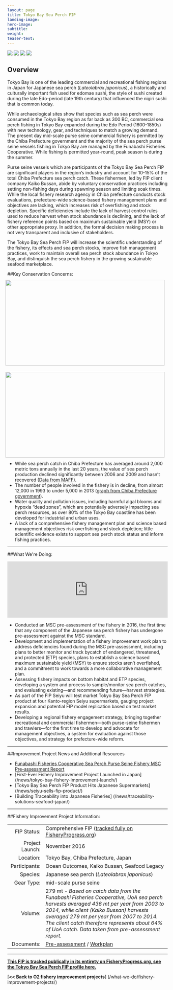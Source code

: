 ```yaml
---
layout: page 
title: Tokyo Bay Sea Perch FIP
landing-image:
hero-image:
subtitle:
weight: 
teaser-text:
---
```


<link rel="stylesheet" href="image-gallery/dist/image-gallery.css">

<div class="image-gallery" style="max-width: 1000px">
  <img src="https://s3-us-west-2.amazonaws.com/staticassets.oceanoutcomes.org/embedded+photos/tokyo-bay-sea-perch-fip/tokyo-bay-fip-profile-top.jpg">
  <img src="https://s3-us-west-2.amazonaws.com/staticassets.oceanoutcomes.org/embedded+photos/tokyo-bay-sea-perch-fip/tokyo-bay-fip-profile-bottom.jpg">
  <img src="https://s3-us-west-2.amazonaws.com/staticassets.oceanoutcomes.org/embedded+photos/tokyo-bay-sea-perch-fip/tokyo-bay-fip-profile-square-2.jpg">
  <img src="https://s3-us-west-2.amazonaws.com/staticassets.oceanoutcomes.org/embedded+photos/tokyo-bay-sea-perch-fip/tokyo-bay-fip-profile-square-1.jpg">
</div>

<script type="text/javascript">
  var gallery = ImageGallery('.image-gallery', {
    use: [
      ImageGallery.LazyLoading,
      ImageGallery.Responsive
    ]
  });
</script>

<h2>Overview</h2>

Tokyo Bay is one of the leading commercial and recreational fishing regions in Japan for Japanese sea perch (*Lateolabrax japonicus*), a historically and culturally important fish used for edomae sushi, the style of sushi created during the late Edo-period (late 19th century) that influenced the nigiri sushi that is common today. 

While archaeological sites show that species such as sea perch were consumed in the Tokyo Bay region as far back as 300 BC, commercial sea perch fishing in Tokyo Bay expanded during the Edo Period (1600-1850s) with new technology, gear, and techniques to match a growing demand. The present day mid-scale purse seine commercial fishery is permitted by the Chiba Prefecture government and the majority of the sea perch purse seine vessels fishing in Tokyo Bay are managed by the Funabashi Fisheries Cooperative. While fishing is permitted year-round, peak season is during the summer. 

Purse seine vessels which are participants of the Tokyo Bay Sea Perch FIP are significant players in the region’s industry and account for 10-15% of the total Chiba Prefecture sea perch catch. These fishermen, led by FIP client company Kaiko Bussan, abide by voluntary conservation practices including setting non-fishing days during spawning season and limiting soak times. While the local fishery research agency in Chiba prefecture conducts stock evaluations, prefecture-wide science-based fishery management plans and objectives are lacking, which increases risk of overfishing and stock depletion. Specific deficiencies include the lack of harvest control rules used to reduce harvest when stock abundance is declining, and the lack of fishery reference points based on maximum sustainable yield (MSY) or other appropriate proxy. In addition, the formal decision making process is not very transparent and inclusive of stakeholders.

The Tokyo Bay Sea Perch FIP will increase the scientific understanding of the fishery, its effects and sea perch stocks, improve fish management practices, work to maintain overall sea perch stock abundance in Tokyo Bay, and distinguish the sea perch fishery in the growing sustainable seafood marketplace.

##Key Conservation Concerns:  
<img align="right" src="https://s3-us-west-2.amazonaws.com/staticassets.oceanoutcomes.org/embedded+photos/tokyo-bay-sea-perch-fip/sea-perch-production-value-graph.png" width="500" height="268" style="margin:10px">

<img align="right" src="https://s3-us-west-2.amazonaws.com/staticassets.oceanoutcomes.org/embedded+photos/tokyo-bay-sea-perch-fip/sea-perch-industry-decline-graph.png" width="500" height="268" style="margin:10px">

* While sea perch catch in Chiba Prefecture has averaged around 2,000 metric tons annually in the last 20 years, the value of sea perch production declined significantly between 2006 and 2009 and hasn’t recovered (<a href="http://www.maff.go.jp/j/tokei/kouhyou/gyogyou_seigaku/index.html" target="_blank">Data from MAFF</a>). 
* The number of people involved in the fishery is in decline, from almost 12,000 in 1993 to under 5,000 in 2013 (<a href="https://www.pref.chiba.lg.jp/gyoshigen/sigenhyoka/index.html" target="_blank">graph from Chiba Prefecture government</a>).
* Water quality and pollution issues, including harmful algal blooms and hypoxia “dead zones”, which are potentially adversely impacting sea perch resources, as over 80% of the Tokyo Bay coastline has been developed for industrial and urban uses.
* A lack of a comprehensive fishery management plan and science based management objectives risk overfishing and stock depletion; little scientific evidence exists to support sea perch stock status and inform fishing practices. 

---

##What We're Doing:

<div style="position: relative; width: 100%; height: 0; padding-bottom: 35%;"><iframe src="https://vizzlo.com/embed/perrybroderick/b9708847-00c3-4187-beb4-7cee39b61be8" style="position: absolute; top: 0; left: 0; width: 100%; height: 100%; border:none; overflow:hidden;" allowTransparency="false" scrolling="no" frameborder="0"></iframe ></div>

* Conducted an MSC pre-assessment of the fishery in 2016, the first time that any component of the Japanese sea perch fishery has undergone pre-assessment against the MSC standard.
* Development and implementation of a fishery improvement work plan to address deficiencies found during the MSC pre-assessment, including plans to better monitor and track bycatch of endangered, threatened, and protected (ETP) species, plans to establish a science based maximum sustainable yield (MSY) to ensure stocks aren’t overfished, and a commitment to work towards a more collaborative management plan.
* Assessing fishery impacts on bottom habitat and ETP species, developing a system and process to sample/monitor sea perch catches, and evaluating existing—and recommending future—harvest strategies. 
* As part of the FIP Seiyu will test market Tokyo Bay Sea Perch FIP product at four Kanto-region Seiyu supermarkets, gauging project expansion and potential FIP model replication based on test market results.
* Developing a regional fishery engagement strategy, bringing together recreational and commercial fishermen—both purse-seine fishermen and trawlers—for the first time to develop and advocate for management objectives, a system for evaluation against those objectives, and strategy for prefecture-wide reform.

---

##Improvement Project News and Additional Resources

* <a href="https://s3-us-west-2.amazonaws.com/staticassets.oceanoutcomes.org/supporting+documents/Fishery+Project+Resources/TokyoBayPreassessment2016.pdf" target="_blank">Funabashi Fisheries Cooperative Sea Perch Purse Seine Fishery MSC Pre-assessment Report</a>
* [First-Ever Fishery Improvement Project Launched in Japan] (/news/tokyo-bay-fishery-improvement-launch/)
* [Tokyo Bay Sea Perch FIP Product Hits Japanese Supermarkets] (/news/seiyu-sells-fip-product/)
* [Building Traceability into Japanese Fisheries] (/news/traceability-solutions-seafood-japan/)

---

##Fishery Improvement Project Information:

|||
| ---: | --- |
| FIP Status: | Comprehensive FIP (<a href="http://fisheryprogress.org/fip-profile/tokyo-bay-sea-perch-purse-seine" target="_blank">tracked fully on FisheryProgress.org</a>) |
| Project Launch: | November 2016 |
| Location: | Tokyo Bay, Chiba Prefecture, Japan |
| Participants: | Ocean Outcomes, Kaiko Bussan, Seafood Legacy|
| Species: | Japanese sea perch (*Lateolabrax japonicus*) |
| Gear Type: | mid-scale purse seine |
| Volume: | 279 mt - *Based on catch data from the Funabashi Fisheries Cooperative, UoA sea perch harvests averaged 436 mt per year from 2003 to 2014, while client (Kaiko Bussan) harvests averaged 279 mt per year from 2007 to 2014. The client catch therefore represents about 64% of UoA catch. Data taken from pre-assessment report.* |
| Documents: | <a href="https://s3-us-west-2.amazonaws.com/staticassets.oceanoutcomes.org/supporting+documents/Fishery+Project+Resources/TokyoBayPreassessment2016.pdf" target="_blank">Pre-assessment</a> / <a href="https://s3-us-west-2.amazonaws.com/staticassets.oceanoutcomes.org/supporting+documents/Fishery+Project+Resources/TokyoBayWorkplan2018.pdf" target="_blank">Workplan</a> |

----

<a href="http://fisheryprogress.org/fip-profile/tokyo-bay-sea-perch-purse-seine" target="_blank">**This FIP is tracked publically in its entirety on FisheryProgress.org, see the Tokyo Bay Sea Perch FIP profile here.**</a>

[**<< Back to O2 fishery improvement projects**] (/what-we-do/fishery-improvement-projects/)
